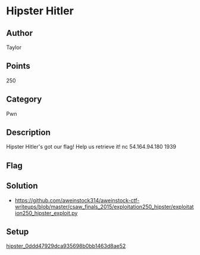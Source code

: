 # Hipster Hitler

## Author
Taylor
## Points
250
## Category
Pwn
## Description
Hipster Hitler's got our flag! Help us retrieve it!
nc 54.164.94.180 1939
## Flag

## Solution
- <https://github.com/aweinstock314/aweinstock-ctf-writeups/blob/master/csaw_finals_2015/exploitation250_hipster/exploitation250_hipster_exploit.py>

## Setup
[hipster_0ddd47929dca935698b0bb1463d8ae52](./hipster_0ddd47929dca935698b0bb1463d8ae52)